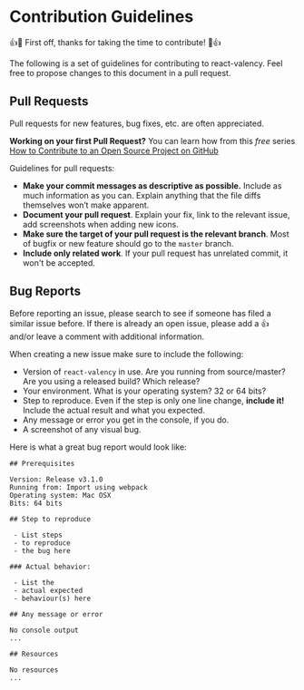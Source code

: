 # Contribution Guidelines

:+1::tada: First off, thanks for taking the time to contribute! :tada::+1:

The following is a set of guidelines for contributing to react-valency. Feel free to propose changes to this document in a pull request.

## Pull Requests

Pull requests for new features, bug fixes, etc. are often appreciated.

**Working on your first Pull Request?** You can learn how from this _free_ series
[How to Contribute to an Open Source Project on GitHub](https://egghead.io/courses/how-to-contribute-to-an-open-source-project-on-github)

Guidelines for pull requests:

- **Make your commit messages as descriptive as possible.** Include as much information as you can. Explain anything that the file diffs themselves won’t make apparent.
- **Document your pull request**. Explain your fix, link to the relevant issue, add screenshots when adding new icons.
- **Make sure the target of your pull request is the relevant branch**. Most of bugfix or new feature should go to the `master` branch.
- **Include only related work**. If your pull request has unrelated commit, it won't be accepted.

## Bug Reports

Before reporting an issue, please search to see if someone has filed a similar issue before. If there is already an open issue, please add a :+1: and/or leave a comment with additional information.

When creating a new issue make sure to include the following:

- Version of `react-valency` in use. Are you running from source/master? Are you using a released build? Which release?
- Your environment. What is your operating system? 32 or 64 bits?
- Step to reproduce. Even if the step is only one line change, **include it!** Include the actual result and what you expected.
- Any message or error you get in the console, if you do.
- A screenshot of any visual bug.

Here is what a great bug report would look like:

```
## Prerequisites

Version: Release v3.1.0
Running from: Import using webpack
Operating system: Mac OSX
Bits: 64 bits

## Step to reproduce

 - List steps
 - to reproduce
 - the bug here

### Actual behavior:

 - List the
 - actual expected
 - behaviour(s) here

## Any message or error

No console output
...

## Resources

No resources
...
```
